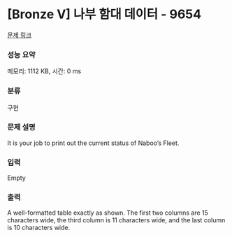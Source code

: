 # [Bronze V] 나부 함대 데이터 - 9654 

[문제 링크](https://www.acmicpc.net/problem/9654) 

### 성능 요약

메모리: 1112 KB, 시간: 0 ms

### 분류

구현

### 문제 설명

<p>It is your job to print out the current status of Naboo’s Fleet. </p>

<p> </p>

### 입력 

 Empty

### 출력 

 <p>A well-formatted table exactly as shown. The first two columns are 15 characters wide, the third column is 11 characters wide, and the last column is 10 characters wide. </p>

